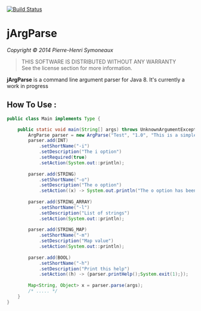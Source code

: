 [![Build Status](https://travis-ci.org/phsym/jArgParse.svg)](https://travis-ci.org/phsym/jArgParse)

# jArgParse

*Copyright &copy; 2014 Pierre-Henri Symoneaux*

> THIS SOFTWARE IS DISTRIBUTED WITHOUT ANY WARRANTY <br>
> See the license section for more information. <br>


**jArgParse** is a command line argument parser for Java 8.
It's currently a work in progress

## How To Use :

```java
public class Main implements Type {

	public static void main(String[] args) throws UnknownArgumentException, ValueRequiredException {
		ArgParse parser = new ArgParse("Test", "1.0", "This is a simple test with java 8");
		parser.add(INT)
			.setShortName("-i")
			.setDescription("The i option")
			.setRequired(true)
			.setAction(System.out::println);
		
		parser.add(STRING)
			.setShortName("-o")
			.setDescription("The o option")
			.setAction((x) -> System.out.println("The o option has been passed : " + x));
		
		parser.add(STRING_ARRAY)
			.setShortName("-l")
			.setDescription("List of strings")
			.setAction(System.out::println);
		
		parser.add(STRING_MAP)
			.setShortName("-m")
			.setDescription("Map value")
			.setAction(System.out::println);
		
		parser.add(BOOL)
			.setShortName("-h")
			.setDescription("Print this help")
			.setAction((h) -> {parser.printHelp();System.exit(1);});
		
		Map<String, Object> x = parser.parse(args);
		/* ..... */
	}
}
```
